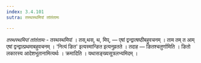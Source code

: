 ```yaml
---
index: 3.4.101
sutra: तस्थस्थमिपां तांतंतामः

---
```

_तस्थस्थमिपां तांतंतामः_ - तस्थस्थमिपां । तस्,थस्, थ, मिप्, — एषां द्वन्द्वात्षष्ठीबहुवचनम् । ताम तम् त आम् एषां द्वन्द्वात्प्रथमाबहुवचनम् । 'नित्यं ङित' इत्यस्मान्ङित इत्यनुव्रतते । तदाह — ङितश्चतुर्णामिति । ङितो लकारस्य आदेशभूतानामित्यर्थः । क्रमादिति । यथासङ्ख्यसूत्रलभ्यमिदम् । 